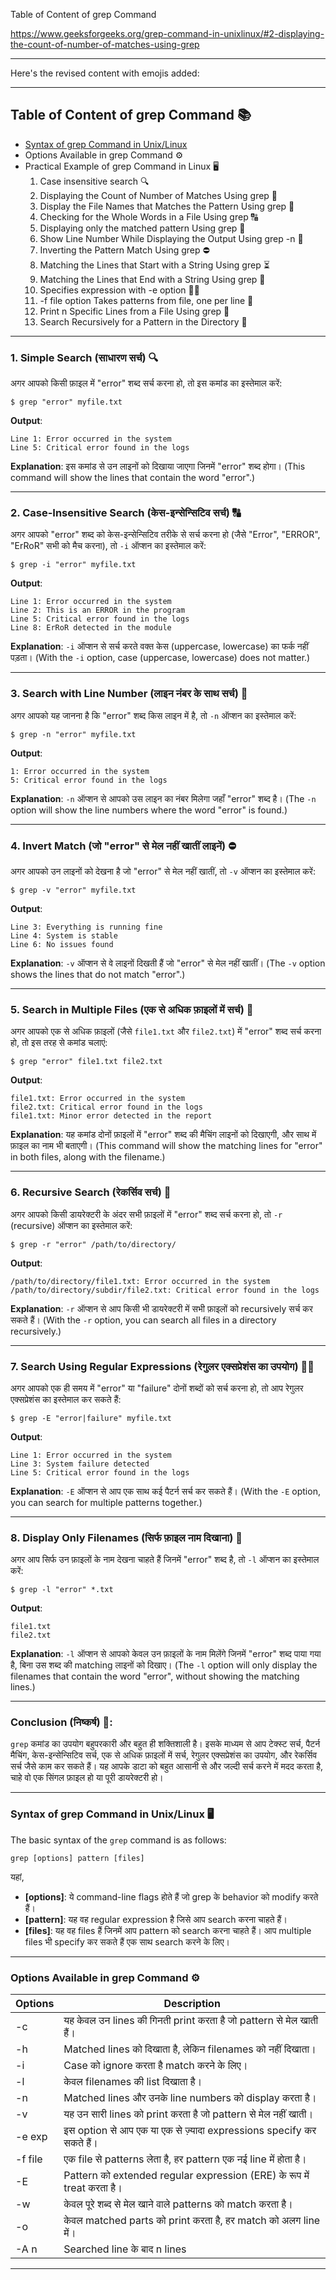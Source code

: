 Table of Content of grep Command

https://www.geeksforgeeks.org/grep-command-in-unixlinux/#2-displaying-the-count-of-number-of-matches-using-grep

---
Here's the revised content with emojis added:

---

## **Table of Content of grep Command** 📚

- [Syntax of grep Command in Unix/Linux](https://www.geeksforgeeks.org/grep-command-in-unixlinux/#2-displaying-the-count-of-number-of-matches-using-grep)
- Options Available in grep Command ⚙️
- Practical Example of grep Command in Linux 🖥️
  1. Case insensitive search 🔍
  2. Displaying the Count of Number of Matches Using grep 🔢
  3. Display the File Names that Matches the Pattern Using grep 📂
  4. Checking for the Whole Words in a File Using grep 🔠
  5. Displaying only the matched pattern Using grep 🔑
  6. Show Line Number While Displaying the Output Using grep -n 🔢
  7. Inverting the Pattern Match Using grep ⛔
  8. Matching the Lines that Start with a String Using grep ⏳
  9. Matching the Lines that End with a String Using grep 📍
  10. Specifies expression with -e option 🧑‍💻
  11. -f file option Takes patterns from file, one per line 📄
  12. Print n Specific Lines from a File Using grep 🔽
  13. Search Recursively for a Pattern in the Directory 🔄

---

### **1. Simple Search (साधारण सर्च)** 🔍  
अगर आपको किसी फ़ाइल में "error" शब्द सर्च करना हो, तो इस कमांड का इस्तेमाल करें:
```
$ grep "error" myfile.txt
```
**Output**:
```
Line 1: Error occurred in the system
Line 5: Critical error found in the logs
```
**Explanation**: इस कमांड से उन लाइनों को दिखाया जाएगा जिनमें "error" शब्द होगा। (This command will show the lines that contain the word "error".)

---

### **2. Case-Insensitive Search (केस-इन्सेन्सिटिव सर्च)** 🔠  
अगर आपको "error" शब्द को केस-इन्सेन्सिटिव तरीके से सर्च करना हो (जैसे "Error", "ERROR", "ErRoR" सभी को मैच करना), तो `-i` ऑप्शन का इस्तेमाल करें:
```
$ grep -i "error" myfile.txt
```
**Output**:
```
Line 1: Error occurred in the system
Line 2: This is an ERROR in the program
Line 5: Critical error found in the logs
Line 8: ErRoR detected in the module
```
**Explanation**: `-i` ऑप्शन से सर्च करते वक्त केस (uppercase, lowercase) का फर्क नहीं पड़ता। (With the `-i` option, case (uppercase, lowercase) does not matter.)

---

### **3. Search with Line Number (लाइन नंबर के साथ सर्च)** 🔢  
अगर आपको यह जानना है कि "error" शब्द किस लाइन में है, तो `-n` ऑप्शन का इस्तेमाल करें:
```
$ grep -n "error" myfile.txt
```
**Output**:
```
1: Error occurred in the system
5: Critical error found in the logs
```
**Explanation**: `-n` ऑप्शन से आपको उस लाइन का नंबर मिलेगा जहाँ "error" शब्द है। (The `-n` option will show the line numbers where the word "error" is found.)

---

### **4. Invert Match (जो "error" से मेल नहीं खातीं लाइनें)** ⛔  
अगर आपको उन लाइनों को देखना है जो "error" से मेल नहीं खातीं, तो `-v` ऑप्शन का इस्तेमाल करें:
```
$ grep -v "error" myfile.txt
```
**Output**:
```
Line 3: Everything is running fine
Line 4: System is stable
Line 6: No issues found
```
**Explanation**: `-v` ऑप्शन से वे लाइनों दिखती हैं जो "error" से मेल नहीं खातीं। (The `-v` option shows the lines that do not match "error".)

---

### **5. Search in Multiple Files (एक से अधिक फ़ाइलों में सर्च)** 📂  
अगर आपको एक से अधिक फ़ाइलों (जैसे `file1.txt` और `file2.txt`) में "error" शब्द सर्च करना हो, तो इस तरह से कमांड चलाएं:
```
$ grep "error" file1.txt file2.txt
```
**Output**:
```
file1.txt: Error occurred in the system
file2.txt: Critical error found in the logs
file1.txt: Minor error detected in the report
```
**Explanation**: यह कमांड दोनों फ़ाइलों में "error" शब्द की मैचिंग लाइनों को दिखाएगी, और साथ में फ़ाइल का नाम भी बताएगी। (This command will show the matching lines for "error" in both files, along with the filename.)

---

### **6. Recursive Search (रेकर्सिव सर्च)** 🔄  
अगर आपको किसी डायरेक्टरी के अंदर सभी फ़ाइलों में "error" शब्द सर्च करना हो, तो `-r` (recursive) ऑप्शन का इस्तेमाल करें:
```
$ grep -r "error" /path/to/directory/
```
**Output**:
```
/path/to/directory/file1.txt: Error occurred in the system
/path/to/directory/subdir/file2.txt: Critical error found in the logs
```
**Explanation**: `-r` ऑप्शन से आप किसी भी डायरेक्टरी में सभी फ़ाइलों को recursively सर्च कर सकते हैं। (With the `-r` option, you can search all files in a directory recursively.)

---

### **7. Search Using Regular Expressions (रेगुलर एक्सप्रेशंस का उपयोग)** 🧑‍💻  
अगर आपको एक ही समय में "error" या "failure" दोनों शब्दों को सर्च करना हो, तो आप रेगुलर एक्सप्रेशंस का इस्तेमाल कर सकते हैं:
```
$ grep -E "error|failure" myfile.txt
```
**Output**:
```
Line 1: Error occurred in the system
Line 3: System failure detected
Line 5: Critical error found in the logs
```
**Explanation**: `-E` ऑप्शन से आप एक साथ कई पैटर्न सर्च कर सकते हैं। (With the `-E` option, you can search for multiple patterns together.)

---

### **8. Display Only Filenames (सिर्फ फ़ाइल नाम दिखाना)** 📂  
अगर आप सिर्फ उन फ़ाइलों के नाम देखना चाहते हैं जिनमें "error" शब्द है, तो `-l` ऑप्शन का इस्तेमाल करें:
```
$ grep -l "error" *.txt
```
**Output**:
```
file1.txt
file2.txt
```
**Explanation**: `-l` ऑप्शन से आपको केवल उन फ़ाइलों के नाम मिलेंगे जिनमें "error" शब्द पाया गया है, बिना उस शब्द की matching लाइनों को दिखाए। (The `-l` option will only display the filenames that contain the word "error", without showing the matching lines.)

---

### **Conclusion (निष्कर्ष)** 🎯:  
`grep` कमांड का उपयोग बहुपरकारी और बहुत ही शक्तिशाली है। इसके माध्यम से आप टेक्स्ट सर्च, पैटर्न मैचिंग, केस-इन्सेन्सिटिव सर्च, एक से अधिक फ़ाइलों में सर्च, रेगुलर एक्सप्रेशंस का उपयोग, और रेकर्सिव सर्च जैसे काम कर सकते हैं। यह आपके डाटा को बहुत आसानी से और जल्दी सर्च करने में मदद करता है, चाहे वो एक सिंगल फ़ाइल हो या पूरी डायरेक्टरी हो।

---

### **Syntax of grep Command in Unix/Linux** 🖥️  
The basic syntax of the `grep` command is as follows:

```
grep [options] pattern [files]
```

यहां,

- **[options]**: ये command-line flags होते हैं जो grep के behavior को modify करते हैं।  
- **[pattern]**: यह वह regular expression है जिसे आप search करना चाहते हैं।  
- **[files]**: यह वह files हैं जिनमें आप pattern को search करना चाहते हैं। आप multiple files भी specify कर सकते हैं एक साथ search करने के लिए।  

---

### **Options Available in grep Command** ⚙️  

| **Options** | **Description** |
|-------------|-----------------|
| -c | यह केवल उन lines की गिनती print करता है जो pattern से मेल खाती हैं। |
| -h | Matched lines को दिखाता है, लेकिन filenames को नहीं दिखाता। |
| -i | Case को ignore करता है match करने के लिए। |
| -l | केवल filenames की list दिखाता है। |
| -n | Matched lines और उनके line numbers को display करता है। |
| -v | यह उन सारी lines को print करता है जो pattern से मेल नहीं खाती। |
| -e exp | इस option से आप एक या एक से ज़्यादा expressions specify कर सकते हैं। |
| -f file | एक file से patterns लेता है, हर pattern एक नई line में होता है। |
| -E | Pattern को extended regular expression (ERE) के रूप में treat करता है। |
| -w | केवल पूरे शब्द से मेल खाने वाले patterns को match करता है। |
| -o | केवल matched parts को print करता है, हर match को अलग line में। |
| -A n | Searched line के बाद n lines

---
